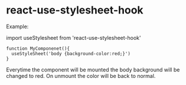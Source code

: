 # react-use-stylesheet-hook

Example:

import useStylesheet from 'react-use-stylesheet-hook'
```
function MyComponenet(){
  useStyleSheet('body {background-color:red;}')
}
```
Everytime the component will be mounted the body background will be changed to red.
On unmount the color will be back to normal.